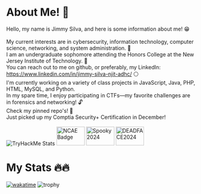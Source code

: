 # About Me! 👋 #

Hello, my name is Jimmy Silva, and here is some information about me! 😁 <br><br> 
My current interests are in cybersecurity, information technology, computer science, networking, and system administration. 💯<br>
I am an undergraduate sophomore attending the Honors College at the New Jersey Institute of Technology. 👑<br>
You can reach out to me on github, or preferably, my LinkedIn: https://www.linkedin.com/in/jimmy-silva-njit-adhc/ ⚪<br>
I'm currently working on a variety of class projects in JavaScript, Java, PHP, HTML, MySQL, and Python. <br>
In my spare time, I enjoy participating in CTFs—my favorite challenges are in forensics and networking!  🔓 <br>
Check my pinned repo's! 👀 <br>
Just picked up my Comptia Security+ Certification in December!<br><br>
![TryHackMe Stats](https://tryhackme-badges.s3.amazonaws.com/jimmySilva.png)
<img src="https://api.badgr.io/public/assertions/tiYU3xEGQliluy9YhIyjkQ/image" alt="NCAE Badge" width="75" height="50">
<img src="https://api.badgr.io/public/assertions/Qnc4DXKvTlG1D5R_oZ7a7Q/image" alt="Spooky2024" width="75" height="50">
<img src="https://api.badgr.io/public/assertions/vYFN80vATLOm9WCfo90OZQ/image" alt="DEADFACE2024" width="75" height="50">

# My Stats 🔥🔥 #
[![wakatime](https://wakatime.com/badge/github/jnsnjit/jnsnjit.svg)](https://wakatime.com/badge/github/jnsnjit/jnsnjit)
![trophy](https://github-profile-trophy.vercel.app/?username=ryo-ma&theme=matrix)
<!--**jnsnjit/jnsnjit** is a ✨ _special_ ✨ repository because its `README.md` (this file) appears on your GitHub profile. --!>

